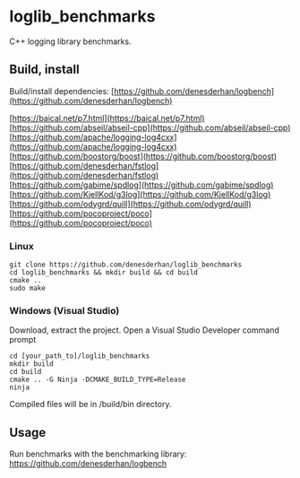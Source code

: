 # loglib_benchmarks
C++ logging library benchmarks.

## Build, install
Build/install dependencies:
[https://github.com/denesderhan/logbench](https://github.com/denesderhan/logbench)

[https://baical.net/p7.html](https://baical.net/p7.html)
[https://github.com/abseil/abseil-cpp](https://github.com/abseil/abseil-cpp)
[https://github.com/apache/logging-log4cxx](https://github.com/apache/logging-log4cxx)
[https://github.com/boostorg/boost](https://github.com/boostorg/boost)
[https://github.com/denesderhan/fstlog](https://github.com/denesderhan/fstlog)
[https://github.com/gabime/spdlog](https://github.com/gabime/spdlog)
[https://github.com/KjellKod/g3log](https://github.com/KjellKod/g3log)
[https://github.com/odygrd/quill](https://github.com/odygrd/quill)
[https://github.com/pocoproject/poco](https://github.com/pocoproject/poco)

### Linux
~~~
git clone https://github.com/denesderhan/loglib_benchmarks
cd loglib_benchmarks && mkdir build && cd build
cmake ..
sudo make
~~~

### Windows (Visual Studio)
Download, extract the project.
Open a Visual Studio Developer command prompt
~~~
cd [your_path_to]/loglib_benchmarks
mkdir build
cd build
cmake .. -G Ninja -DCMAKE_BUILD_TYPE=Release
ninja
~~~

Compiled files will be in /build/bin directory.

## Usage
Run benchmarks with the benchmarking library:
https://github.com/denesderhan/logbench
